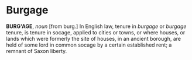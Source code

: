 # Burgage

**BURG'AGE**, _noun_ \[from burg.\] In English law, tenure in _burgage_ or _burgage_ tenure, is tenure in socage, applied to cities or towns, or where houses, or lands which were formerly the site of houses, in an ancient borough, are held of some lord in common socage by a certain established rent; a remnant of Saxon liberty.